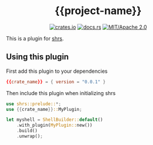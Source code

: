 <div align="center">

# {{project-name}}

[![crates.io](https://img.shields.io/crates/v/{{crate_name}}.svg)](https://crates.io/crates/{{crate_name}})
[![docs.rs](https://docs.rs/{{crate_name}}/badge.svg)](https://docs.rs/{{crate_name}})
[![MIT/Apache 2.0](https://img.shields.io/badge/license-MIT%2FApache-blue.svg)](#)

</div>

This is a plugin for [shrs](https://github.com/MrPicklePinosaur/shrs).

## Using this plugin

First add this plugin to your dependencies
```toml
{{crate_name}} = { version = "0.0.1" }
```

Then include this plugin when initializing shrs
```rust
use shrs::prelude::*;
use {{crate_name}}::MyPlugin;

let myshell = ShellBuilder::default()
    .with_plugin(MyPlugin::new())
    .build()
    .unwrap();

```
